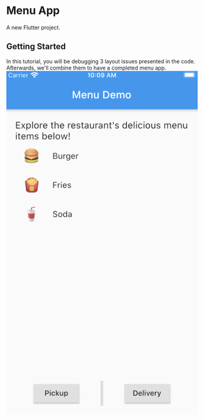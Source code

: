 # Menu App

A new Flutter project.

## Getting Started

In this tutorial, you will be debugging 3 layout issues presented in the code.
Afterwards, we'll combine them to have a completed menu app.
![Finished App](/images/app.png)

